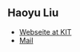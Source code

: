 ## Haoyu Liu

- [Webseite at KIT](https://mcse.kastel.kit.edu/staff_872.php)
- [Mail](mailto:haoyu.liu@kit.edu)
